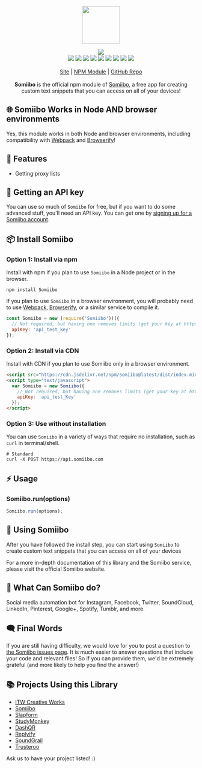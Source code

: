 <p align="center">
  <a href="https://somiibo.com">
    <img src="https://cdn.itwcreativeworks.com/assets/somiibo/images/logo/somiibo-brandmark-blue-x.svg" width="100px">
  </a>
</p>

<p align="center">
  <img src="https://img.shields.io/github/package-json/v/somiibo/Somiibo.svg">
  <br>
  <img src="https://img.shields.io/librariesio/release/npm/Somiibo.svg">
  <img src="https://img.shields.io/bundlephobia/min/Somiibo.svg">
  <img src="https://img.shields.io/codeclimate/maintainability-percentage/somiibo/Somiibo.svg">
  <img src="https://img.shields.io/npm/dm/Somiibo.svg">
  <img src="https://img.shields.io/node/v/Somiibo.svg">
  <img src="https://img.shields.io/website/https/somiibo.com.svg">
  <img src="https://img.shields.io/github/license/somiibo/Somiibo.svg">
  <img src="https://img.shields.io/github/contributors/somiibo/Somiibo.svg">
  <img src="https://img.shields.io/github/last-commit/somiibo/Somiibo.svg">
  <br>
  <br>
  <a href="https://somiibo.com">Site</a> | <a href="https://www.npmjs.com/package/Somiibo">NPM Module</a> | <a href="https://github.com/somiibo/Somiibo">GitHub Repo</a>
  <br>
  <br>
  <strong>Somiibo</strong> is the official npm module of <a href="https://somiibo.com">Somiibo</a>, a free app for creating custom text snippets that you can access on all of your devices!
</p>

## 🌐 Somiibo Works in Node AND browser environments
Yes, this module works in both Node and browser environments, including compatibility with [Webpack](https://www.npmjs.com/package/webpack) and [Browserify](https://www.npmjs.com/package/browserify)!

## 🦄 Features
* Getting proxy lists

## 🔑 Getting an API key
You can use so much of `Somiibo` for free, but if you want to do some advanced stuff, you'll need an API key. You can get one by [signing up for a Somiibo account](https://somiibo.com/signup).

## 📦 Install Somiibo
### Option 1: Install via npm
Install with npm if you plan to use `Somiibo` in a Node project or in the browser.
```shell
npm install Somiibo
```
If you plan to use `Somiibo` in a browser environment, you will probably need to use [Webpack](https://www.npmjs.com/package/webpack), [Browserify](https://www.npmjs.com/package/browserify), or a similar service to compile it.

```js
const Somiibo = new (require('Somiibo'))({
  // Not required, but having one removes limits (get your key at https://somiibo.com).
  apiKey: 'api_test_key'
});
```

### Option 2: Install via CDN
Install with CDN if you plan to use Somiibo only in a browser environment.
```html
<script src="https://cdn.jsdelivr.net/npm/Somiibo@latest/dist/index.min.js"></script>
<script type="text/javascript">
  var Somiibo = new Somiibo({
    // Not required, but having one removes limits (get your key at https://somiibo.com).
    apiKey: 'api_test_Key'
  });
</script>
```

### Option 3: Use without installation
You can use `Somiibo` in a variety of ways that require no installation, such as `curl` in terminal/shell.

```shell
# Standard
curl -X POST https://api.somiibo.com
```

## ⚡️ Usage
### Somiibo.run(options)
```js
Somiibo.run(options);
```

## 📘 Using Somiibo
After you have followed the install step, you can start using `Somiibo` to create custom text snippets that you can access on all of your devices

For a more in-depth documentation of this library and the Somiibo service, please visit the official Somiibo website.

## 📝 What Can Somiibo do?
Social media automation bot for Instagram, Facebook, Twitter, SoundCloud, LinkedIn, Pinterest, Google+, Spotify, Tumblr, and more.

## 🗨️ Final Words
If you are still having difficulty, we would love for you to post
a question to [the Somiibo issues page](https://github.com/somiibo/Somiibo/issues). It is much easier to answer questions that include your code and relevant files! So if you can provide them, we'd be extremely grateful (and more likely to help you find the answer!)

## 📚 Projects Using this Library
* [ITW Creative Works](https://itwcreativeworks.com)
* [Somiibo](https://somiibo.com)
* [Slapform](https://slapform.com)
* [StudyMonkey](https://studymonkey.ai)
* [DashQR](https://dashqr.com)
* [Replyify](https://replyify.app)
* [SoundGrail](https://soundgrail.com)
* [Trusteroo](https://trusteroo.com)

Ask us to have your project listed! :)
